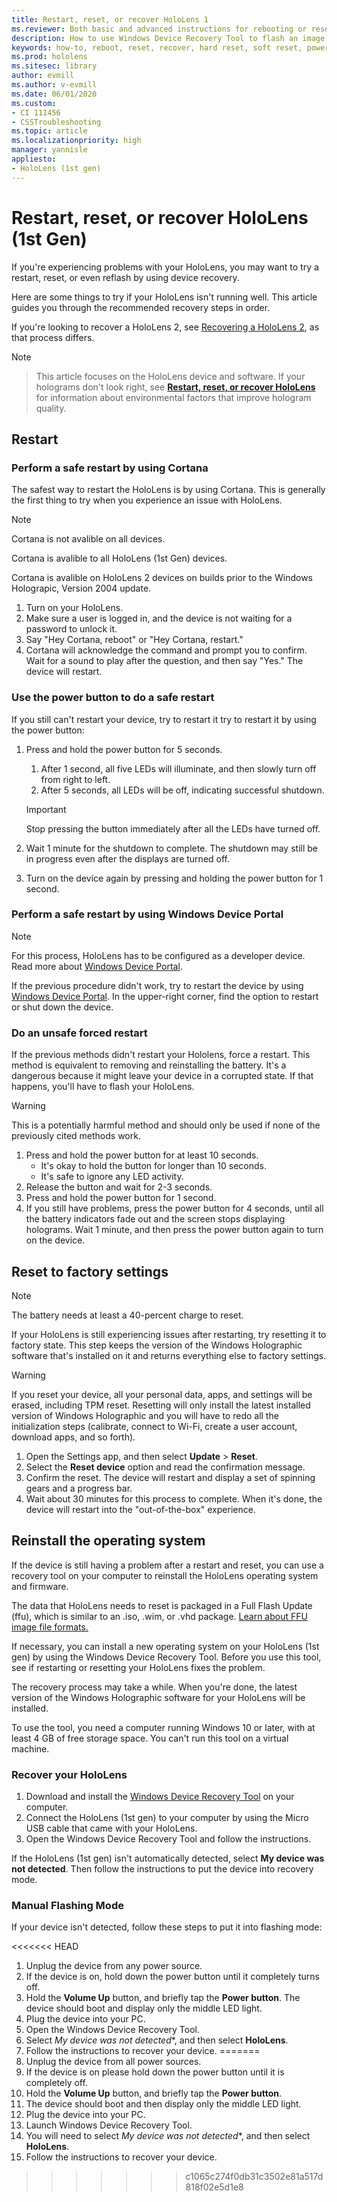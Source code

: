 ```yaml
---
title: Restart, reset, or recover HoloLens 1
ms.reviewer: Both basic and advanced instructions for rebooting or resetting your HoloLens.
description: How to use Windows Device Recovery Tool to flash an image to HoloLens 1st Gen.
keywords: how-to, reboot, reset, recover, hard reset, soft reset, power cycle, HoloLens, shut down, wdrt, windows device recovery tool
ms.prod: hololens
ms.sitesec: library
author: evmill
ms.author: v-evmill
ms.date: 06/01/2020
ms.custom: 
- CI 111456
- CSSTroubleshooting
ms.topic: article
ms.localizationpriority: high
manager: yannisle
appliesto:
- HoloLens (1st gen)
---
```


# Restart, reset, or recover HoloLens (1st Gen)

If you're experiencing problems with your HoloLens, you may want to try a restart, reset, or even reflash by using device recovery.

Here are some things to try if your HoloLens isn't running well.  This article guides you through the recommended recovery steps in order.

If you're looking to recover a HoloLens 2, see [Recovering a HoloLens 2](https://docs.microsoft.com/hololens/hololens-recovery), as that process differs.

> [!NOTE]

> This article focuses on the HoloLens device and software. If your holograms don't look right, see **[Restart, reset, or recover HoloLens](hololens-environment-considerations.md)** for information about environmental factors that improve hologram quality.

## Restart

### Perform a safe restart by using Cortana

The safest way to restart the HoloLens is by using Cortana. This is generally the first thing to try when you experience an issue with HoloLens.

> [!NOTE]
> Cortana is not avalible on all devices.
> 
> Cortana is avalible to all HoloLens (1st Gen) devices.
>
> Cortana is avalible on HoloLens 2 devices on builds prior to the Windows Holograpic, Version 2004 update.

1. Turn on your HoloLens.
1. Make sure a user is logged in, and the device is not waiting for a password to unlock it.
2. Say "Hey Cortana, reboot" or "Hey Cortana, restart."
3. Cortana will acknowledge the command and prompt you to confirm. Wait for a sound to play after the question, and then say "Yes." The device will restart.

### Use the power button to do a safe restart

If you still can't restart your device, try to restart it try to restart it by using the power button:

1. Press and hold the power button for 5 seconds.
   1. After 1 second, all five LEDs will illuminate, and then slowly turn off from right to left.
     1. After 5 seconds, all LEDs will be off, indicating successful shutdown.
      
   > [!IMPORTANT]
   > Stop pressing the button immediately after all the LEDs have turned off.
1. Wait 1 minute for the shutdown to complete. The shutdown may still be in progress even after the displays are turned off.
2. Turn on the device again by pressing and holding the power button for 1 second.

### Perform a safe restart by using Windows Device Portal

> [!NOTE]
> For this process, HoloLens has to be configured as a developer device. 
> Read more about [Windows Device Portal](https://docs.microsoft.com/windows/mixed-reality/using-the-windows-device-portal).

If the previous procedure didn't work, try to restart the device by using [Windows Device Portal](https://docs.microsoft.com/windows/mixed-reality/using-the-windows-device-portal). In the upper-right corner, find the option to restart or shut down the device.

### Do an unsafe forced restart

If the previous methods didn't restart your Hololens, force a restart. This method is equivalent to removing and reinstalling the battery. It's a dangerous because it might leave your device in a corrupted state.  If that happens, you'll have to flash your HoloLens.  

> [!WARNING]
> This is a potentially harmful method and should only be used if none of the previously cited methods work.

1. Press and hold the power button for at least 10 seconds.
   - It's okay to hold the button for longer than 10 seconds.
   - It's safe to ignore any LED activity.
1. Release the button and wait for 2-3 seconds.
1. Press and hold the power button for 1  second.
1. If you still have problems, press the power button for 4 seconds, until all the battery indicators fade out and the screen stops displaying holograms. Wait 1 minute, and then press the power button again to turn on the device.

## Reset to factory settings

> [!NOTE]
> The battery needs at least a 40-percent charge to reset.

If your HoloLens is still experiencing issues after restarting, try resetting it to factory state. This step keeps the version of the Windows Holographic software that's installed on it and returns everything else to factory settings.

>[!WARNING]
> If you reset your device, all your personal data, apps, and settings will be erased, including TPM reset. Resetting will only install the latest installed version of Windows Holographic and you will have to redo all the initialization steps (calibrate, connect to Wi-Fi, create a user account, download apps, and so forth).

1. Open the Settings app, and then select **Update** > **Reset**.
1. Select the **Reset device** option and read the confirmation message.
1. Confirm the reset. The device will restart and display a set of spinning gears and a progress bar.
1. Wait about 30 minutes for this process to complete. When it's done, the device will restart into the "out-of-the-box" experience.

## Reinstall the operating system

If the device is still having a problem after a restart and reset, you can use a recovery tool on your computer to reinstall the HoloLens operating system and firmware.  

The data that HoloLens needs to reset is packaged in a Full Flash Update (ffu), which is similar to an .iso, .wim, or .vhd package.  [Learn about FFU image file formats.](https://docs.microsoft.com/windows-hardware/manufacture/desktop/wim-vs-ffu-image-file-formats)

If necessary, you can install a new operating system on your HoloLens (1st gen) by using the Windows Device Recovery Tool. Before you use this tool, see if restarting or resetting your HoloLens fixes the problem.

The recovery process may take a while.  When you're done, the latest version of the Windows Holographic software for your HoloLens will be installed.

To use the tool, you need a computer running Windows 10 or later, with at least 4 GB of free storage space.  You can't run this tool on a virtual machine.

### Recover your HoloLens

1. Download and install the [Windows Device Recovery Tool](https://support.microsoft.com/help/12379/windows-10-mobile-device-recovery-tool-faq) on your computer.
1. Connect the HoloLens (1st gen) to your computer by using the Micro USB cable that came with your HoloLens.
1. Open the Windows Device Recovery Tool and follow the instructions.

If the HoloLens (1st gen) isn't automatically detected, select **My device was not detected**. Then follow the instructions to put the device into recovery mode.

### Manual Flashing Mode

If your device isn't detected, follow these steps to put it into flashing mode:

<<<<<<< HEAD
1. Unplug the device from any power source.
1. If the device is on, hold down the power button until it completely turns off.
2. Hold the **Volume Up** button, and briefly tap the **Power button**. The device should boot and display only the middle LED light.
3. Plug the device into your PC.
4. Open the Windows Device Recovery Tool.
5. Select *My device was not detected**, and then select **HoloLens**. 
6. Follow the instructions to recover your device.
=======
1. Unplug the device from all power sources.
1. If the device is on please hold down the power button until it is completely off.
1. Hold the **Volume Up** button, and briefly tap the **Power button**. 
1. The device should boot and then display only the middle LED light.
1. Plug the device into your PC.
1. Launch Windows Device Recovery Tool.
1. You will need to select *My device was not detected**, and then select **HoloLens**. 
1. Follow the instructions to recover your device.
>>>>>>> c1065c274f0db31c3502e81a517d818f02e5d1e8

